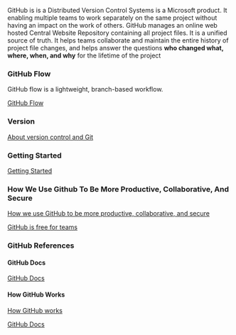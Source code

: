 <!-- ### Overview -->
GitHub is is a Distributed Version Control Systems is a Microsoft product. It enabling multiple teams to work separately on the same project without having an impact on the work of others. GitHub manages an online web hosted Central Website Repository containing all project files. It is a unified source of truth. It helps teams collaborate and maintain the entire history of project file changes, and helps answer the questions **who changed what, where, when, and why** for the lifetime of the project

### GitHub Flow

GitHub flow is a lightweight, branch-based workflow. 

[GitHub Flow](https://docs.github.com/en/get-started/quickstart/github-flow)


### Version 
[About version control and Git](https://docs.github.com/en/get-started/using-git/about-git#about-version-control-and-git)


### Getting Started

[Getting Started](https://docs.github.com/en/get-started/using-git/about-git#about-version-control-and-git)


### How We Use Github To Be More Productive, Collaborative, And Secure

[How we use GitHub to be more productive, collaborative, and secure](https://github.blog/2022-12-20-how-we-use-github-to-be-more-productive-collaborative-and-secure/)

[GitHub is free for teams](https://github.blog/2020-04-14-github-is-now-free-for-teams/)

### GitHub References

#### GitHub Docs

[GitHub Docs](https://docs.github.com/en)

#### How GitHub Works

[How GitHub works](https://docs.github.com/en/get-started/using-git/about-git#how-github-works)

[GitHub Docs](https://docs.github.com/en)